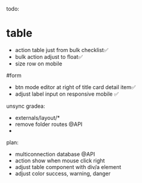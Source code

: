 todo:
# table
- action table just from bulk checklist✅
- bulk action adjust to float✅
- size row on mobile

#form
- btn mode editor at right of title card detail item✅
- adjust label input on responsive mobile ✅



unsync gradea:
- externals/layout/*
- remove folder routes @API
- 



plan:
- multiconnection database @API
- action show when mouse click right
- adjust table component with div/a element
- adjust color success, warning, danger